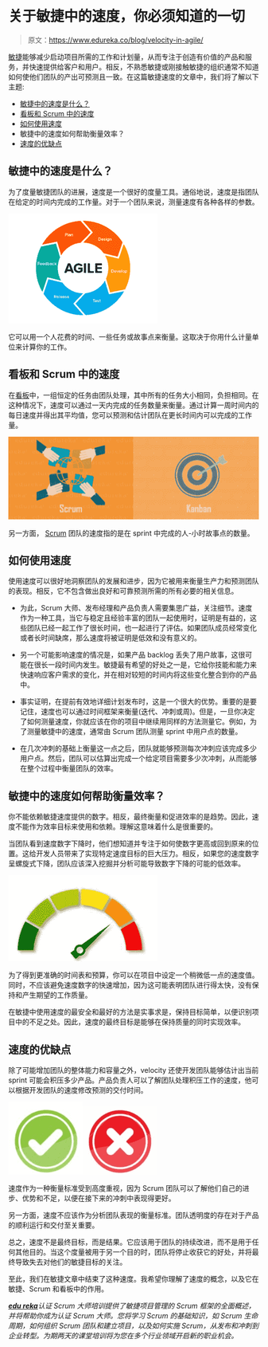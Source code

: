 # 关于敏捷中的速度，你必须知道的一切

> 原文：<https://www.edureka.co/blog/velocity-in-agile/>

[敏捷](https://www.edureka.co/blog/what-is-agile-project-management/)能够减少启动项目所需的工作和计划量，从而专注于创造有价值的产品和服务，并快速提供给客户和用户。相反，不熟悉敏捷或刚接触敏捷的组织通常不知道如何使他们团队的产出可预测且一致。在这篇敏捷速度的文章中，我们将了解以下主题:

*   [敏捷中的速度是什么？](#what)
*   [看板和 Scrum 中的速度](#kanban-scrum)
*   [如何使用速度](#how)
*   敏捷中的速度如何帮助衡量效率？
*   [速度的优缺点](#advantage-disadvantage)

## **敏捷中的速度是什么？**

为了度量敏捷团队的进展，速度是一个很好的度量工具。通俗地说，速度是指团队在给定的时间内完成的工作量。对于一个团队来说，测量速度有各种各样的参数。

![Agile Model - software Testing models - edureka](img/d09cdc32be662476e784f0fae76b1e6d.png)

它可以用一个人花费的时间、一些任务或故事点来衡量。这取决于你用什么计量单位来计算你的工作。

## **看板和 Scrum 中的速度**

在[看板](https://www.edureka.co/blog/scrum-vs-kanban/)中，一组恒定的任务由团队处理，其中所有的任务大小相同，负担相同。在这种情况下，速度可以通过一天内完成的任务数量来衡量。通过计算一周时间内的每日速度并得出其平均值，您可以预测和估计团队在更长时间内可以完成的工作量。

![Velocity-in-agile-Scrum-vs-Kanban](img/73ea1d1afd62a33f70bbfbe82b2fcf84.png)

另一方面， [Scrum](https://www.edureka.co/blog/how-to-become-a-certified-scrum-product-owner/) 团队的速度指的是在 sprint 中完成的人-小时故事点的数量。

## **如何使用速度**

使用速度可以很好地洞察团队的发展和进步，因为它被用来衡量生产力和预测团队的表现。相反，它不包含做出良好和可靠预测所需的所有必要的相关信息。

*   为此，Scrum 大师、发布经理和产品负责人需要集思广益，关注细节。速度作为一种工具，当它与稳定且经验丰富的团队一起使用时，证明是有益的，这些团队已经一起工作了很长时间，也一起进行了评估。如果团队成员经常变化或者长时间缺席，那么速度将被证明是低效和没有意义的。

*   另一个可能影响速度的情况是，如果产品 backlog 丢失了用户故事，这很可能在很长一段时间内发生。敏捷最有希望的好处之一是，它给你技能和能力来快速响应客户需求的变化，并在相对较短的时间内将这些变化整合到你的产品中。

*   事实证明，在提前有效地详细计划发布时，这是一个很大的优势。重要的是要记住，速度也可以通过时间框架来衡量(迭代、冲刺或周)。但是，一旦你决定了如何测量速度，你就应该在你的项目中继续用同样的方法测量它。例如，为了测量敏捷中的速度，通常由 Scrum 团队测量 sprint 中用户点的数量。

*   在几次冲刺的基础上衡量这一点之后，团队就能够预测每次冲刺应该完成多少用户点。然后，团队可以估算出完成一个给定项目需要多少次冲刺，从而能够在整个过程中衡量团队的效率。

## 敏捷中的速度如何帮助衡量效率？

你不能依赖敏捷速度提供的数字。相反，最终衡量和促进效率的是趋势。因此，速度不能作为效率目标来使用和依赖。理解这意味着什么是很重要的。

当团队看到速度数字下降时，他们想知道并专注于如何使数字更高或回到原来的位置。这给开发人员带来了实现特定速度目标的巨大压力。相反，如果您的速度数字呈螺旋式下降，团队应该深入挖掘并分析可能导致数字下降的可能的低效率。

![Efficiency- Velocity-in-Agile](img/68f89169d519f70464802000536b92d9.png)

为了得到更准确的时间表和预算，你可以在项目中设定一个稍微低一点的速度值。同时，不应该避免速度数字的快速增加，因为这可能表明团队进行得太快，没有保持和产生期望的工作质量。

在敏捷中使用速度的最安全和最好的方法是实事求是，保持目标简单，以便识别项目中的不足之处。因此，速度的最终目标是能够在保持质量的同时实现效率。

## **速度的优缺点**

除了可能增加团队的整体能力和容量之外，velocity 还使开发团队能够估计出当前 sprint 可能会积压多少产品。产品负责人可以了解团队处理积压工作的速度，他可以根据开发团队的速度修改预测的交付时间。

![advantage](img/c9c2a672d5edf699101739304bad1909.png)![disadvantage](img/236549053ad5283de27da3e1a24728ff.png)

速度作为一种衡量标准受到高度重视，因为 Scrum 团队可以了解他们自己的进步、优势和不足，以便在接下来的冲刺中表现得更好。

另一方面，速度不应该作为分析团队表现的衡量标准。团队透明度的存在对于产品的顺利运行和交付至关重要。

总之，速度不是最终目标，而是结果。它应该用于团队的持续改进，而不是用于任何其他目的。当这个度量被用于另一个目的时，团队将停止收获它的好处，并将最终导致失去对他们的敏捷目标的关注。

至此，我们在敏捷文章中结束了这种速度。我希望你理解了速度的概念，以及它在敏捷、Scrum 和看板中的作用。

*[**edu reka**](https://www.edureka.co/certified-scum-master-certification-training)认证 Scrum 大师培训提供了敏捷项目管理的 Scrum 框架的全面概述，并将帮助你成为认证 Scrum 大师。您将学习 Scrum 的基础知识，如 Scrum 生命周期，如何组织 Scrum 团队和建立项目，以及如何实施 Scrum，从发布和冲刺到企业转型。为期两天的课堂培训将为您在多个行业领域开启新的职业机会。*